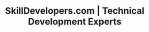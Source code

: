 ---
title: "SkillDevelopers.com | Technical Development Experts"
layout: "message"
description: "Thanks for your Form Submission"
url: /success/
Page_Class: "about-us"
page_title: Thanks for your Form Submission"
page_para: "We will be in touch shortly"
page_text_para: "We look forward to speaking with you about all of our Technical Development Opportunities."
---